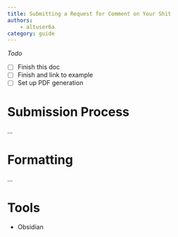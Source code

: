 ```yaml
---
title: Submitting a Request for Comment on Your Shit
authors: 
    - altuser6a
category: guide
---
```


*Todo*

- [ ] Finish this doc
- [ ] Finish and link to example
- [ ] Set up PDF generation

# Submission Process

...

# Formatting

...

# Tools

- Obsidian
